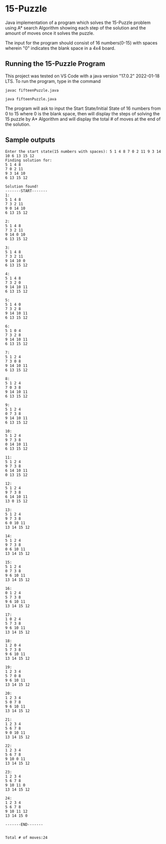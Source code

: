 # 15-Puzzle

Java implementation of a program which solves the 15-Puzzle problem using  A* search Algorithm  showing each step of the solution and the amount of moves once it solves the puzzle.


The input for the program should consist of 16 numbers(0-15) with spaces wherein "0" indicates the blank space in a 4x4 board.

## Running the 15-Puzzle Program

This project was tested on VS Code with a java version "17.0.2" 2022-01-18 LTS. To run the program, type in
the command

```
javac fifteenPuzzle.java

java fifteenPuzzle.java
```

The program will ask to input the Start State/Initial State of 16 numbers from 0 to 15 where 0 is the blank space, then will display the
steps of solving the 15 puzzle by A* Algorithm and will display the total # of moves at the end of the solution.

## Sample outputs
```
Enter the start state(15 numbers with spaces): 5 1 4 8 7 0 2 11 9 3 14 10 6 13 15 12
Finding solution for:
5 1 4 8 
7 0 2 11 
9 3 14 10 
6 13 15 12 

Solution found!    
-------START-------
1:
5 1 4 8
7 3 2 11
9 0 14 10
6 13 15 12

2:
5 1 4 8
7 3 2 11
9 14 0 10
6 13 15 12

3:
5 1 4 8
7 3 2 11
9 14 10 0
6 13 15 12

4:
5 1 4 8
7 3 2 0
9 14 10 11
6 13 15 12

5:
5 1 4 0
7 3 2 8
9 14 10 11
6 13 15 12

6:
5 1 0 4
7 3 2 8
9 14 10 11
6 13 15 12

7:
5 1 2 4
7 3 0 8
9 14 10 11
6 13 15 12

8:
5 1 2 4
7 0 3 8
9 14 10 11
6 13 15 12

9:
5 1 2 4
0 7 3 8
9 14 10 11
6 13 15 12

10:
5 1 2 4
9 7 3 8
0 14 10 11
6 13 15 12

11:
5 1 2 4
9 7 3 8
6 14 10 11
0 13 15 12

12:
5 1 2 4
9 7 3 8
6 14 10 11
13 0 15 12

13:
5 1 2 4
9 7 3 8
6 0 10 11
13 14 15 12

14:
5 1 2 4
9 7 3 8
0 6 10 11
13 14 15 12

15:
5 1 2 4
0 7 3 8
9 6 10 11
13 14 15 12

16:
0 1 2 4
5 7 3 8
9 6 10 11
13 14 15 12

17:
1 0 2 4
5 7 3 8
9 6 10 11
13 14 15 12

18:
1 2 0 4
5 7 3 8
9 6 10 11
13 14 15 12

19:
1 2 3 4
5 7 0 8
9 6 10 11
13 14 15 12

20:
1 2 3 4
5 0 7 8
9 6 10 11
13 14 15 12

21:
1 2 3 4
5 6 7 8
9 0 10 11
13 14 15 12

22:
1 2 3 4
5 6 7 8
9 10 0 11
13 14 15 12

23:
1 2 3 4
5 6 7 8
9 10 11 0
13 14 15 12

24:
1 2 3 4
5 6 7 8
9 10 11 12
13 14 15 0

-------END-------


Total # of moves:24
```
